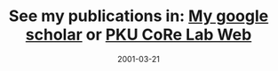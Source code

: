 ---
title: "See my publications in: [My google scholar](https://scholar.google.com/citations?user=j-WwUGEAAAAJ&hl=en) or [PKU CoRe Lab Web](https://pku.ai/publications/) "
# collection: publications
# permalink: /publication/2009-10-01-paper-title-number-1
# excerpt: 'This paper is about the number 1. The number 2 is left for future work.'
date: 2001-03-21
venue: 'Earth'
# paperurl: 'http://academicpages.github.io/files/paper1.pdf'
# citation: 'Your Name, You. (2009). &quot;Paper Title Number 1.&quot; <i>Journal 1</i>. 1(1).'
---